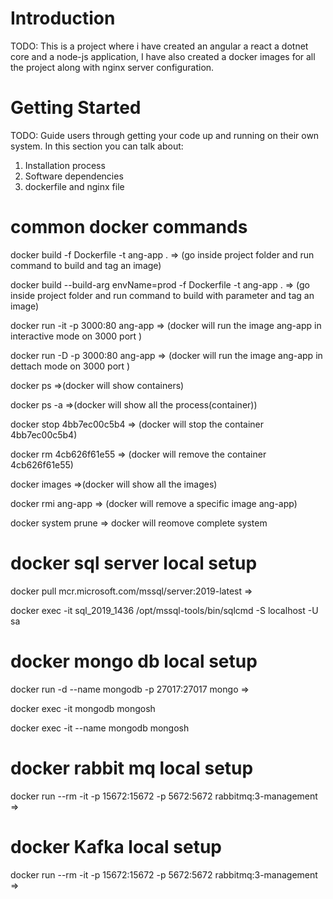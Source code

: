 # Introduction 
TODO: This is a project where i have created an angular a react a dotnet core and a node-js application, I have also created a docker images for all the project along with nginx server configuration. 

# Getting Started
TODO: Guide users through getting your code up and running on their own system. In this section you can talk about:
1.	Installation process
2.	Software dependencies
3.	dockerfile and nginx file


# common docker commands
docker build -f Dockerfile -t ang-app . => (go inside project folder and run command to build and tag an image)

docker build --build-arg envName=prod -f Dockerfile -t ang-app . => (go inside project folder and run command to build with parameter and tag an image)

docker run -it -p 3000:80 ang-app  => (docker will run the image ang-app in interactive mode on 3000 port )

docker run -D -p 3000:80 ang-app  => (docker will run the image ang-app in dettach mode on 3000 port )

docker ps =>(docker will show containers)

docker ps -a =>(docker will show all the process(container))

docker stop 4bb7ec00c5b4 => (docker will stop the container 4bb7ec00c5b4)

docker rm 4cb626f61e55 => (docker will remove the container 4cb626f61e55)

docker images =>(docker will show all the images)

docker rmi ang-app => (docker will remove a specific image ang-app)

docker system prune  => docker will reomove complete system

# docker sql server local setup
docker pull mcr.microsoft.com/mssql/server:2019-latest   => 

docker exec -it sql_2019_1436 /opt/mssql-tools/bin/sqlcmd -S localhost -U sa  

# docker mongo db local setup
docker run -d --name mongodb -p 27017:27017 mongo   => 

docker exec -it mongodb mongosh 

docker exec -it --name mongodb mongosh 

# docker rabbit mq local setup
docker run --rm -it -p 15672:15672 -p 5672:5672 rabbitmq:3-management  => 

# docker Kafka local setup
docker run --rm -it -p 15672:15672 -p 5672:5672 rabbitmq:3-management  => 